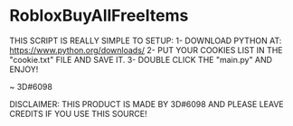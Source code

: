 # RobloxBuyAllFreeItems

THIS SCRIPT IS REALLY SIMPLE TO SETUP:
1- DOWNLOAD PYTHON AT: https://www.python.org/downloads/
2- PUT YOUR COOKIES LIST IN THE "cookie.txt" FILE AND SAVE IT.
3- DOUBLE CLICK THE "main.py" AND ENJOY!

 ~ 3D#6098

DISCLAIMER: THIS PRODUCT IS MADE BY 3D#6098 AND PLEASE LEAVE CREDITS IF YOU USE THIS SOURCE!

